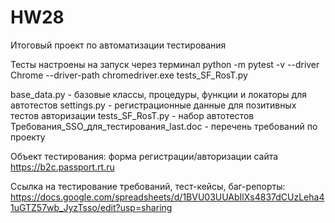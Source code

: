 # HW28

Итоговый проект по автоматизации тестирования

Тесты настроены на запуск через терминал python -m pytest -v --driver Chrome --driver-path chromedriver.exe tests_SF_RosT.py

base_data.py - базовые классы, процедуры, функции и локаторы для автотестов settings.py - регистрационные данные для позитивных тестов авторизации tests_SF_RosT.py - набор автотестов Требования_SSO_для_тестирования_last.doc - перечень требований по проекту

Объект тестирования: форма регистрации/авторизации сайта https://b2c.passport.rt.ru

Ссылка на тестирование требований, тест-кейсы, баг-репорты:
https://docs.google.com/spreadsheets/d/1BVU03UUAbIlXs4837dCUzLeha41uGTZ57wb_JyzTsso/edit?usp=sharing
